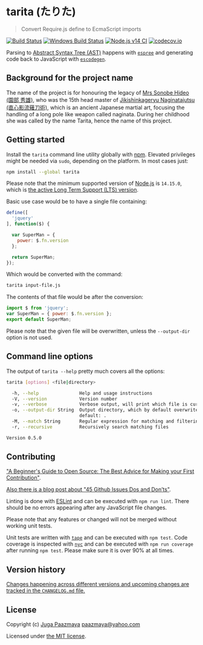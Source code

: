 # tarita (たりた)

> Convert Require.js define to EcmaScript imports

[![Build Status](https://app.travis-ci.com/paazmaya/tarita.svg?branch=master)](https://app.travis-ci.com/paazmaya/tarita)
[![Windows Build Status](https://ci.appveyor.com/api/projects/status/5chh43ed57icvv33/branch/master?svg=true)](https://ci.appveyor.com/project/paazmaya/tarita)
[![Node.js v14 CI](https://github.com/paazmaya/tarita/actions/workflows/linting-and-unit-testing.yml/badge.svg)](https://github.com/paazmaya/tarita/actions/workflows/linting-and-unit-testing.yml)
[![codecov.io](https://codecov.io/github/paazmaya/tarita/coverage.svg?branch=master)](https://codecov.io/github/paazmaya/tarita?branch=master)

Parsing to [Abstract Syntax Tree (AST)](https://github.com/estree/estree) happens with
[`espree`](https://github.com/eslint/espree) and generating code back to JavaScript with
[`escodegen`](https://github.com/estools/escodegen).

## Background for the project name

The name of the project is for honouring the legacy of
[Mrs Sonobe Hideo (園部 秀雄)](https://ja.wikipedia.org/wiki/%E5%9C%92%E9%83%A8%E7%A7%80%E9%9B%84),
who was the 15th head master of
[Jikishinkageryu Naginatajutsu (直心影流薙刀術)](http://naginata.fi/en/koryu),
which is an ancient Japanese martial art, focusing the handling of a long pole like weapon
called naginata.
During her childhood she was called by the name Tarita, hence the name of this project.

## Getting started

Install the `tarita` command line utility globally with [npm](https://www.npmjs.com/).
Elevated privileges might be needed via `sudo`, depending on the platform. In most cases just:

```sh
npm install --global tarita
```

Please note that the minimum supported version of [Node.js](https://nodejs.org/en/) is `14.15.0`, which is [the active Long Term Support (LTS) version](https://github.com/nodejs/Release#release-schedule).

Basic use case would be to have a single file containing:

```js
define([
  'jquery'
], function($) {

  var SuperMan = {
    power: $.fn.version
  };

  return SuperMan;
});
```

Which would be converted with the command:

```sh
tarita input-file.js
```

The contents of that file would be after the conversion:

```js
import $ from 'jquery';
var SuperMan = { power: $.fn.version };
export default SuperMan;
```

Please note that the given file will be overwritten, unless the `--output-dir` option is not used.

## Command line options

The output of `tarita --help` pretty much covers all the options:

```sh
tarita [options] <file|directory>

  -h, --help               Help and usage instructions
  -V, --version            Version number
  -v, --verbose            Verbose output, will print which file is currently being processed
  -o, --output-dir String  Output directory, which by default overwrites the original files -
                           default: .
  -M, --match String       Regular expression for matching and filtering files - default: \.js$
  -r, --recursive          Recursively search matching files

Version 0.5.0
```

## Contributing

["A Beginner's Guide to Open Source: The Best Advice for Making your First Contribution"](http://www.erikaheidi.com/blog/a-beginners-guide-to-open-source-the-best-advice-for-making-your-first-contribution/).

[Also there is a blog post about "45 Github Issues Dos and Don’ts"](https://davidwalsh.name/45-github-issues-dos-donts).

Linting is done with [ESLint](http://eslint.org) and can be executed with `npm run lint`.
There should be no errors appearing after any JavaScript file changes.

Please note that any features or changed will not be merged without working unit tests.

Unit tests are written with [`tape`](https://github.com/substack/tape) and can be executed with `npm test`.
Code coverage is inspected with [`nyc`](https://github.com/istanbuljs/nyc) and
can be executed with `npm run coverage` after running `npm test`.
Please make sure it is over 90% at all times.

## Version history

[Changes happening across different versions and upcoming changes are tracked in the `CHANGELOG.md` file.](CHANGELOG.md)

## License

Copyright (c) [Juga Paazmaya](https://paazmaya.fi) <paazmaya@yahoo.com>

Licensed under [the MIT license](./LICENSE).

